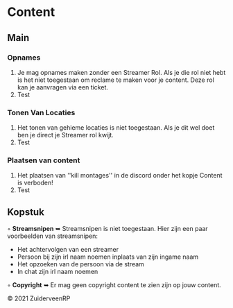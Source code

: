# Content
## Main

### Opnames 

1. Je mag opnames maken zonder een Streamer Rol. Als je die rol niet hebt is het niet toegestaan om reclame te maken voor je content. Deze rol kan je aanvragen via een ticket.
2. Test

### Tonen Van Locaties 

1. Het tonen van gehieme locaties is niet toegestaan. Als je dit wel doet ben je direct je Streamer rol kwijt.
2. Test

### Plaatsen van content 

1. Het plaatsen van ''kill montages'' in de discord onder het kopje Content is verboden!</br>
2. Test

<h2>Kopstuk</h1>

◦ <b>Streamsnipen</b> ➥ Streamsnipen is niet toegestaan. Hier zijn een paar voorbeelden van streamsnipen:
- Het achtervolgen van een streamer
- Persoon bij zijn irl naam noemen inplaats van zijn ingame naam
- Het opzoeken van de persoon via de stream
- In chat zijn irl naam noemen

◦ <b>Copyright</b> ➥ Er mag geen copyright content te zien zijn op jouw content.

© 2021 ZuiderveenRP

